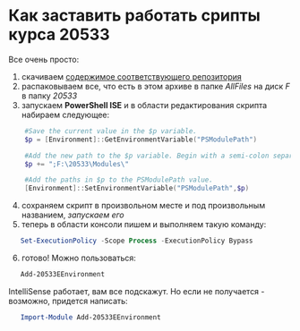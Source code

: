 # Как заставить работать срипты курса 20533

Все очень просто:
1. скачиваем [содержимое соответствующего репозитория](https://github.com/MicrosoftLearning/20533-ImplementingMicrosoftAzureInfrastructureSolutions/archive/master.zip) 
2. распаковываем все, что есть в этом архиве в папке *AllFiles* на диск *F* в папку *20533*
3. запускаем **PowerShell ISE** и в области редактирования скрипта набираем следующее:
```powershell
    #Save the current value in the $p variable.
    $p = [Environment]::GetEnvironmentVariable("PSModulePath")

    #Add the new path to the $p variable. Begin with a semi-colon separator.
    $p += ";F:\20533\Modules\"

    #Add the paths in $p to the PSModulePath value.
    [Environment]::SetEnvironmentVariable("PSModulePath",$p)
```
4. сохраняем скрипт в произвольном месте и под произвольным названием, *запускаем его*
5. теперь в области консоли пишем и выполняем такую команду:
```powershell
   Set-ExecutionPolicy -Scope Process -ExecutionPolicy Bypass
```
6. готово! Можно пользоваться:
```powershell
   Add-20533EEnvironment 
``` 
IntelliSense работает, вам все подскажут. Но если не получается - возможно, придется написать: 
```powershell 
   Import-Module Add-20533EEnvironment
```
